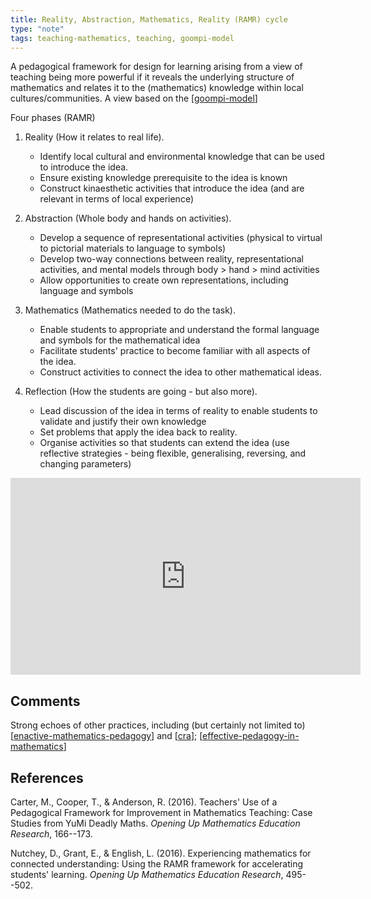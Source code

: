 ```yaml
--- 
title: Reality, Abstraction, Mathematics, Reality (RAMR) cycle
type: "note"
tags: teaching-mathematics, teaching, goompi-model
---
```




A pedagogical framework for design for learning arising from a view of teaching being more powerful if it reveals the underlying structure of mathematics and relates it to the (mathematics) knowledge within local cultures/communities. A view based on the [[goompi-model]]

Four phases (RAMR)

1. Reality (How it relates to real life).

    - Identify local cultural and environmental knowledge that can be used to introduce the idea. 
    - Ensure existing knowledge prerequisite to the idea is known
    - Construct kinaesthetic activities that introduce the idea (and are relevant in terms of local experience)

2. Abstraction (Whole body and hands on activities).

    - Develop a sequence of representational activities (physical to virtual to pictorial materials to language to symbols)
    - Develop two-way connections between reality, representational activities, and mental models through body > hand > mind activities
    - Allow opportunities to create own representations, including language and symbols

3. Mathematics (Mathematics needed to do the task).

    - Enable students to appropriate and understand the formal language and symbols for the mathematical idea 
    - Facilitate students' practice to become familiar with all aspects of the idea. 
    - Construct activities to connect the idea to other mathematical ideas.

4. Reflection (How the students are going - but also more).

    - Lead discussion of the idea in terms of reality to enable students to validate and justify their own knowledge 
    - Set problems that apply the idea back to reality. 
    - Organise activities so that students can extend the idea (use reflective strategies - being flexible, generalising, reversing, and changing parameters)

<iframe width="560" height="315" src="https://www.youtube.com/embed/9FAntCEMyjQ?si=MFs7djU1Lp2K_J9c" title="YouTube video player" frameborder="0" allow="accelerometer; autoplay; clipboard-write; encrypted-media; gyroscope; picture-in-picture; web-share" allowfullscreen></iframe>

## Comments

Strong echoes of other practices, including (but certainly not limited to) [[enactive-mathematics-pedagogy]] and [[cra]]; [[effective-pedagogy-in-mathematics]] 

## References

Carter, M., Cooper, T., & Anderson, R. (2016). Teachers' Use of a Pedagogical Framework for Improvement in Mathematics Teaching: Case Studies from YuMi Deadly Maths. *Opening Up Mathematics Education Research*, 166--173.

Nutchey, D., Grant, E., & English, L. (2016). Experiencing mathematics for connected understanding: Using the RAMR framework for accelerating students' learning. *Opening Up Mathematics Education Research*, 495--502.

[//begin]: # "Autogenerated link references for markdown compatibility"
[goompi-model]: goompi-model "Goompi model"
[enactive-mathematics-pedagogy]: ../enactive-mathematics-pedagogy "Enactive mathematics pedagogy"
[cra]: cra "Concrete, Representation (Pictorial), Abstract (CRA)"
[effective-pedagogy-in-mathematics]: ../effective-pedagogy-in-mathematics "Effective pedagogy in mathematics"
[//end]: # "Autogenerated link references"